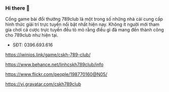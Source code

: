 ### Hi there 👋

Cổng game bài đổi thưởng 789club là một trong số những nhà cái cung cấp hình thức giải trí trực tuyến nổi bật nhất hiện nay. Không ít người mới tham gia chơi cá cược trực tuyến đều tò mò rằng điều gì đã mang đến thành công cho 789club như hiện tại.

- SĐT: 0396.693.616

https://iwinios.link/game/cskh-789-club/
  
https://www.behance.net/linhcskh789club/info

https://www.flickr.com/people/198770160@N05/

https://vi.gravatar.com/cskh789club
